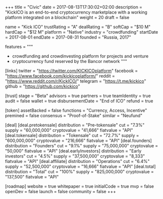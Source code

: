 +++
title = "Civic"
date = 2017-08-13T17:30:02+02:00
description = "KickICO is an end-to-end cryptocurrency marketplace with a working platform integrated on a blockchain"
weight = 20
draft = false

name = "Kick ICO"
trustRating = "A"
dealRating = "B"
softCap = "$10 M"
hardCap = "$12 M"
platform = "Native"
industry = "crowdfunding"
startDate = 2017-08-01
endDate = 2017-08-31
founded = "Russia, 2017"

features = """
- crowdfunding and crowdinvesting platform for projects and venture
- cryptocurrency fund reserved by the Bancor network
"""

[links]
  twitter = "https://twitter.com/KICKICOplatform"
  facebook = "https://www.facebook.com/kickicoplatform/"
  reddit = "https://www.reddit.com/r/KickICO/"
  telegram = "https://t.me/kickico"
  github = "https://github.com/kickico"
  

[trust]
  stage = "Beta"
  advisors = true
  partners = true
  teamIdentity = true
  audit = false
  wallet = true
  disbursementDate = "End of ICO"
  refund = true

[token]
  assetBacked = false
  functions = "Currency, Access, Incentive"
  premined = false
  consensus = "Proof-of-Stake"
  similar = "Neufund"

[deal]
  [deal.pretokensale]
    distribution = "Pre-tokensale"
    cut = "7.3%"
    supply = "60,000,000"
    cryptovalue = "41,666"
    fiatvalue = "API"
  [deal.tokensale]
    distribution = "Tokensale"
    cut = "72.7%"
    supply = "600,000,000"
    cryptovalue = "216,666"
    fiatvalue = "API"
  [deal.founders]
    distribution = "Founders"
    cut = "9.1%"
    supply = "75,000,000"
    cryptovalue = "50,000"
    fiatvalue = "API"
  [deal.earlyInvestors]
    distribution = "Early investors"
    cut = "4.5%"
    supply = "37,500,000"
    cryptovalue = "8,333"
    fiatvalue = "API"
  [deal.affiliate]
    distribution = "Operations"
    cut = "6.4%"
    supply = "52,500,000"
    cryptovalue = "16,666"
    fiatvalue = "API"
  [deal.total]
    distribution = "Total"
    cut = "100%"
    supply = "825,000,000"
    cryptovalue = "137,500"
    fiatvalue = "API"

[roadmap]
  website = true
  whitepaper = true
  initialCode = true
  mvp = false
  openDev = false
  launch = false
  community = false
+++
